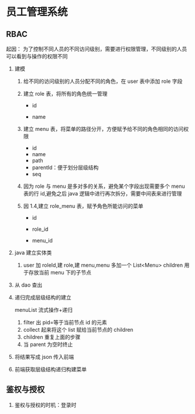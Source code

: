 # 员工管理系统

## RBAC

起因： 为了控制不同人员的不同访问级别，需要进行权限管理，不同级别的人员可以看到与操作的权限不同

1. 建模

   1. 给不同的访问级别的人员分配不同的角色，在 user 表中添加 role 字段

   2. 建立 role 表，将所有的角色统一管理

      - id

      - name

   3. 建立 menu 表，将菜单的路径分开，方便赋予给不同的角色相同的访问权限

      - id
      - name
      - path
      - parentId：便于划分层级结构
      - seq

   4. 因为 role 与 menu 是多对多的关系，避免某个字段出现需要多个 menu 表的行 id,避免之后 java 逻辑中进行再次拆分，需要中间表来进行管理

   5. 因 1.4,建立 role_menu 表，赋予角色所能访问的菜单

      - id

      - role_id

      - menu_id

2. java 建立实体类

   1. user 加 roleId,建 role,建 menu,menu 多加一个 List\<Menu\> children 用于存放当前 menu 下的子节点

3. 从 dao 查出

4. 递归完成层级结构的建立

   menuList 流式操作+递归

   1. filter 出 pid=等于当前节点 id 的元素
   2. collect 起来将这个 list 赋给当前节点的 children
   3. children 重复上面的步骤
   4. 当 parent 为空时终止

5. 将结果写成 json 传入前端

6. 前端获取层级结构递归构建菜单

## 鉴权与授权

1. 鉴权与授权的时机：登录时
